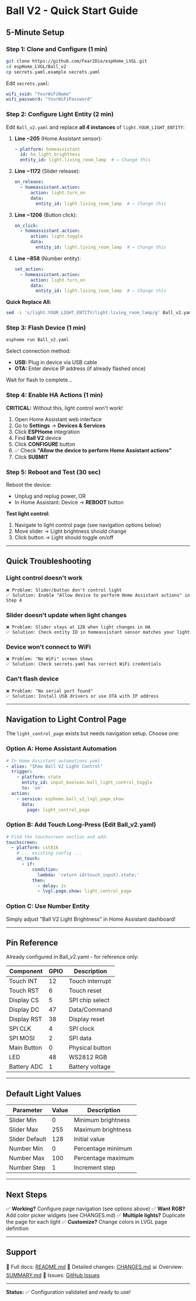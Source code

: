 # Ball V2 - Quick Start Guide

## 5-Minute Setup

### Step 1: Clone and Configure (1 min)
```bash
git clone https://github.com/Fear2Die/espHome_LVGL.git
cd espHome_LVGL/Ball_v2
cp secrets.yaml.example secrets.yaml
```

Edit `secrets.yaml`:
```yaml
wifi_ssid: "YourWiFiName"
wifi_password: "YourWiFiPassword"
```

### Step 2: Configure Light Entity (2 min)

Edit `Ball_v2.yaml` and replace **all 4 instances** of `light.YOUR_LIGHT_ENTITY`:

1. **Line ~205** (Home Assistant sensor):
   ```yaml
   - platform: homeassistant
     id: ha_light_brightness
     entity_id: light.living_room_lamp  # ← Change this
   ```

2. **Line ~1172** (Slider release):
   ```yaml
   on_release:
     - homeassistant.action:
         action: light.turn_on
         data:
           entity_id: light.living_room_lamp  # ← Change this
   ```

3. **Line ~1206** (Button click):
   ```yaml
   on_click:
     - homeassistant.action:
         action: light.toggle
         data:
           entity_id: light.living_room_lamp  # ← Change this
   ```

4. **Line ~858** (Number entity):
   ```yaml
   set_action:
     - homeassistant.action:
         action: light.turn_on
         data:
           entity_id: light.living_room_lamp  # ← Change this
   ```

**Quick Replace All:**
```bash
sed -i 's/light.YOUR_LIGHT_ENTITY/light.living_room_lamp/g' Ball_v2.yaml
```

### Step 3: Flash Device (1 min)
```bash
esphome run Ball_v2.yaml
```

Select connection method:
- **USB:** Plug in device via USB cable
- **OTA:** Enter device IP address (if already flashed once)

Wait for flash to complete...

### Step 4: Enable HA Actions (1 min)

**CRITICAL:** Without this, light control won't work!

1. Open Home Assistant web interface
2. Go to **Settings** → **Devices & Services**
3. Click **ESPHome** integration
4. Find **Ball V2** device
5. Click **CONFIGURE** button
6. ✅ Check **"Allow the device to perform Home Assistant actions"**
7. Click **SUBMIT**

### Step 5: Reboot and Test (30 sec)

Reboot the device:
- Unplug and replug power, OR
- In Home Assistant: Device → **REBOOT** button

**Test light control:**
1. Navigate to light control page (see navigation options below)
2. Move slider → Light brightness should change
3. Click button → Light should toggle on/off

---

## Quick Troubleshooting

### Light control doesn't work
```
❌ Problem: Slider/button don't control light
✅ Solution: Enable "Allow device to perform Home Assistant actions" in Step 4
```

### Slider doesn't update when light changes
```
❌ Problem: Slider stays at 128 when light changes in HA
✅ Solution: Check entity ID in homeassistant sensor matches your light
```

### Device won't connect to WiFi
```
❌ Problem: "No WiFi" screen shows
✅ Solution: Check secrets.yaml has correct WiFi credentials
```

### Can't flash device
```
❌ Problem: "No serial port found"
✅ Solution: Install USB drivers or use OTA with IP address
```

---

## Navigation to Light Control Page

The `light_control_page` exists but needs navigation setup. Choose one:

### Option A: Home Assistant Automation
```yaml
# In Home Assistant automations.yaml
- alias: "Show Ball V2 Light Control"
  trigger:
    - platform: state
      entity_id: input_boolean.ball_light_control_toggle
      to: 'on'
  action:
    - service: esphome.ball_v2_lvgl_page_show
      data:
        page: light_control_page
```

### Option B: Add Touch Long-Press (Edit Ball_v2.yaml)
```yaml
# Find the touchscreen section and add:
touchscreen:
  - platform: cst816
    # ... existing config ...
    on_touch:
      - if:
          condition:
            lambda: 'return id(touch_input).state;'
          then:
            - delay: 2s
            - lvgl.page.show: light_control_page
```

### Option C: Use Number Entity
Simply adjust "Ball V2 Light Brightness" in Home Assistant dashboard!

---

## Pin Reference

Already configured in Ball_v2.yaml - for reference only:

| Component | GPIO | Description |
|-----------|------|-------------|
| Touch INT | 12 | Touch interrupt |
| Touch RST | 6 | Touch reset |
| Display CS | 5 | SPI chip select |
| Display DC | 47 | Data/Command |
| Display RST | 38 | Display reset |
| SPI CLK | 4 | SPI clock |
| SPI MOSI | 2 | SPI data |
| Main Button | 0 | Physical button |
| LED | 48 | WS2812 RGB |
| Battery ADC | 1 | Battery voltage |

---

## Default Light Values

| Parameter | Value | Description |
|-----------|-------|-------------|
| Slider Min | 0 | Minimum brightness |
| Slider Max | 255 | Maximum brightness |
| Slider Default | 128 | Initial value |
| Number Min | 0 | Percentage minimum |
| Number Max | 100 | Percentage maximum |
| Number Step | 1 | Increment step |

---

## Next Steps

✅ **Working?** Configure page navigation (see options above)
✅ **Want RGB?** Add color picker widgets (see CHANGES.md)
✅ **Multiple lights?** Duplicate the page for each light
✅ **Customize?** Change colors in LVGL page definition

---

## Support

📖 Full docs: [README.md](README.md)
📝 Detailed changes: [CHANGES.md](CHANGES.md)
📊 Overview: [SUMMARY.md](SUMMARY.md)
🐛 Issues: [GitHub Issues](https://github.com/Fear2Die/espHome_LVGL/issues)

---

**Status:** ✅ Configuration validated and ready to use!
